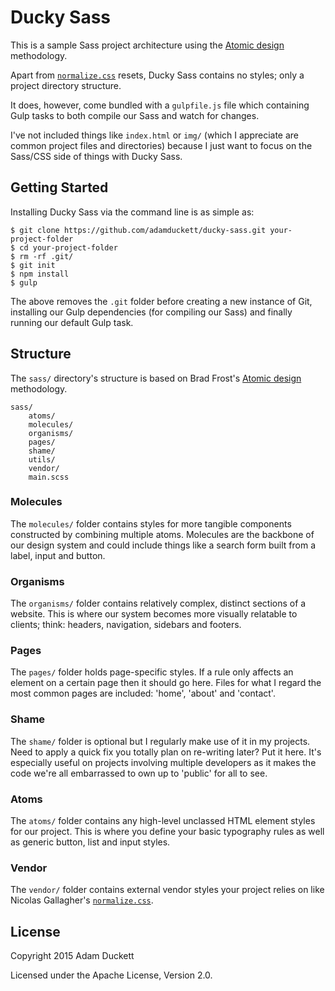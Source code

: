 # Ducky Sass
This is a sample Sass project architecture using the [Atomic design](http://bradfrost.com/blog/post/atomic-web-design/) methodology.

Apart from [`normalize.css`](http://necolas.github.io/normalize.css/) resets, Ducky Sass contains no styles; only a project directory structure.

It does, however, come bundled with a `gulpfile.js` file which containing Gulp tasks to both compile our Sass and watch for changes.

I've not included things like `index.html` or `img/` (which I appreciate are common project files and directories) because I just want to focus on the Sass/CSS side of things with Ducky Sass.

## Getting Started

Installing Ducky Sass via the command line is as simple as:

    $ git clone https://github.com/adamduckett/ducky-sass.git your-project-folder
    $ cd your-project-folder
    $ rm -rf .git/
    $ git init
    $ npm install
    $ gulp

The above removes the `.git` folder before creating a new instance of Git, installing our Gulp dependencies (for compiling our Sass) and finally running our default Gulp task.


## Structure

The `sass/` directory's structure is based on Brad Frost's [Atomic design](http://bradfrost.com/blog/post/atomic-web-design/) methodology.

    sass/
        atoms/
        molecules/
        organisms/
        pages/
        shame/
        utils/
        vendor/
        main.scss

### Molecules
The `molecules/` folder contains styles for more tangible components constructed by combining multiple atoms. Molecules are the backbone of our design system and could include things like a search form built from a label, input and button.

### Organisms
The `organisms/` folder contains relatively complex, distinct sections of a website. This is where our system becomes more visually relatable to clients; think: headers, navigation, sidebars and footers.

### Pages
The `pages/` folder holds page-specific styles. If a rule only affects an element on a certain page then it should go here. Files for what I regard the most common pages are included: 'home', 'about' and 'contact'.

### Shame
The `shame/` folder is optional but I regularly make use of it in my projects. Need to apply a quick fix you totally plan on re-writing later? Put it here. It's especially useful on projects involving multiple developers as it makes the code we're all embarrassed to own up to 'public' for all to see.

### Atoms
The `atoms/` folder contains any high-level unclassed HTML element styles for our project. This is where you define your basic typography rules as well as generic button, list and input styles.

### Vendor
The `vendor/` folder contains external vendor styles your project relies on like Nicolas Gallagher's [`normalize.css`](http://necolas.github.io/normalize.css/).


## License

Copyright 2015 Adam Duckett

Licensed under the Apache License, Version 2.0.
